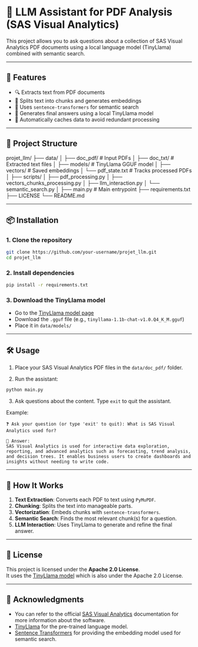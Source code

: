 
# 🧠 LLM Assistant for PDF Analysis (SAS Visual Analytics)

This project allows you to ask questions about a collection of SAS Visual Analytics PDF documents using a local language model (TinyLlama) combined with semantic search.

---

## 🚀 Features

- 🔍 Extracts text from PDF documents
- 🧱 Splits text into chunks and generates embeddings
- 🔎 Uses `sentence-transformers` for semantic search
- 🤖 Generates final answers using a local TinyLlama model
- 💾 Automatically caches data to avoid redundant processing

---

## 📁 Project Structure

projet_llm/
├── data/
│   ├── doc_pdf/              # Input PDFs
│   ├── doc_txt/              # Extracted text files
│   ├── models/               # TinyLlama GGUF model
│   ├── vectors/              # Saved embeddings
│   └── pdf_state.txt         # Tracks processed PDFs
│
├── scripts/
│   ├── pdf_processing.py
│   ├── vectors_chunks_processing.py
│   ├── llm_interaction.py
│   └── semantic_search.py
│
├── main.py                   # Main entrypoint
├── requirements.txt
├── LICENSE
└── README.md

---

## 📦 Installation

### 1. Clone the repository
```bash
git clone https://github.com/your-username/projet_llm.git
cd projet_llm
```

### 2. Install dependencies
```bash
pip install -r requirements.txt
```

### 3. Download the TinyLlama model
- Go to the [TinyLlama model page](https://huggingface.co/TheBloke/TinyLlama-1.1B-Chat-v1.0-GGUF)
- Download the `.gguf` file (e.g., `tinyllama-1.1b-chat-v1.0.Q4_K_M.gguf`)
- Place it in `data/models/`

---

## 🛠️ Usage

1. Place your SAS Visual Analytics PDF files in the `data/doc_pdf/` folder.

2. Run the assistant:
```bash
python main.py
```

3. Ask questions about the content. Type `exit` to quit the assistant.

Example:
```text
❓ Ask your question (or type 'exit' to quit): What is SAS Visual Analytics used for?

🧠 Answer:
SAS Visual Analytics is used for interactive data exploration, reporting, and advanced analytics such as forecasting, trend analysis, and decision trees. It enables business users to create dashboards and insights without needing to write code.
```

---

## 🧠 How It Works

1. **Text Extraction**: Converts each PDF to text using `PyMuPDF`.
2. **Chunking**: Splits the text into manageable parts.
3. **Vectorization**: Embeds chunks with `sentence-transformers`.
4. **Semantic Search**: Finds the most relevant chunk(s) for a question.
5. **LLM Interaction**: Uses TinyLlama to generate and refine the final answer.

---

## 📝 License

This project is licensed under the **Apache 2.0 License**.  
It uses the [TinyLlama model](https://huggingface.co/cmp-nct/TinyLlama-1.1B-Chat-v1.0) which is also under the Apache 2.0 License.

---

## 🙌 Acknowledgments
- You can refer to the official [SAS Visual Analytics](https://go.documentation.sas.com/doc/en/vacdc/7.5/homeapp/titlepage.htm) documentation for more information about the software.
- [TinyLlama](https://github.com/jzhang38/TinyLlama) for the pre-trained language model.
- [Sentence Transformers](https://www.sbert.net/) for providing the embedding model used for semantic search.

